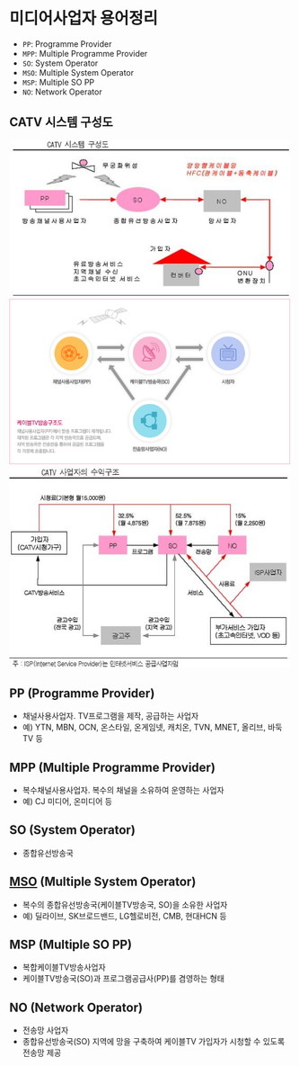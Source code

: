 미디어사업자 용어정리
=====

 - `PP`: Programme Provider
 - `MPP`: Multiple Programme Provider
 - `SO`: System Operator
 - `MSO`: Multiple System Operator
 - `MSP`: Multiple SO PP
 - `NO`: Network Operator

## CATV 시스템 구성도

<img title="catv" src="./images/etc/CATV_system_map.png" alt="catv" width="500px">

<img title="catv" src="./images/etc/CATV_system_structure.png" alt="catv" width="500px">

<img title="catv" src="./images/etc/CATV_system_revenue.png" alt="catv" width="500px">

## PP (Programme Provider)

- 채널사용사업자. TV프로그램을 제작, 공급하는 사업자
- 예) YTN, MBN, OCN, 온스타일, 온게임넷, 캐치온, TVN, MNET, 올리브, 바둑TV 등

## MPP (Multiple Programme Provider)

- 복수채널사용사업자. 복수의 채널을 소유하여 운영하는 사업자
- 예) CJ 미디어, 온미디어 등

## SO (System Operator)

- 종합유선방송국

## [MSO](https://ko.wikipedia.org/wiki/종합유선방송사업자) (Multiple System Operator)

- 복수의 종합유선방송국(케이블TV방송국, SO)을 소유한 사업자
- 예) 딜라이브, SK브로드밴드, LG헬로비전, CMB, 현대HCN 등

## MSP (Multiple SO PP)

- 복합케이블TV방송사업자
- 케이블TV방송국(SO)과 프로그램공급사(PP)를 겸영하는 형태

## NO (Network Operator)

- 전송망 사업자
- 종합유선방송국(SO) 지역에 망을 구축하여 케이블TV 가입자가 시청할 수 있도록 전송망 제공
